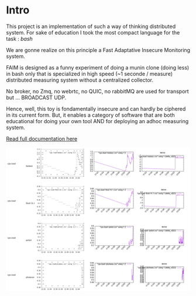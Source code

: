 Intro
=====


This project is an implementation of such a way of thinking distributed system.
For sake of education I took the most compact language for the task : *bash*

We are gonne realize on this principle a Fast Adaptative Insecure Monitoring system.

FAIM is designed as a funny experiment of doing a munin clone (doing less) in bash only that is specialized in high speed (~1 seconde / measure) distributed measuring system without a centralized collector.

No broker, no Zmq, no webrtc, no QUIC, no rabbitMQ are used for transport but ... BROADCAST UDP.

Hence, well, this toy is fondamentally insecure and can hardly be ciphered in its current form.  But, it enables a category of software that are both educational for doing your own tool AND 
for deploying an adhoc measuring system.

[Read full documentation here](https://github.com/jul/FAIM/tree/main/doc)

![example](./img/example.png)




